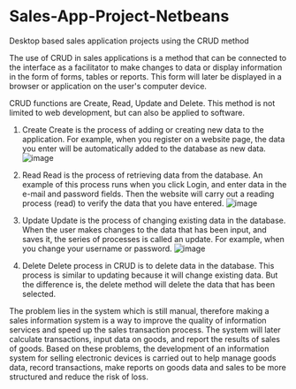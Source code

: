 # Sales-App-Project-Netbeans
Desktop based sales application projects using the CRUD method

The use of CRUD in sales applications is a method that can be connected to the interface as a facilitator to make changes to data or display information in the form of forms, tables or reports. This form will later be displayed in a browser or application on the user's computer device.

CRUD functions are Create, Read, Update and Delete. This method is not limited to web development, but can also be applied to software.

1. Create
Create is the process of adding or creating new data to the application. For example, when you register on a website page, the data you enter will be automatically added to the database as new data.
![image](https://user-images.githubusercontent.com/94814509/212850542-068ce1aa-aab4-4121-99bf-17c24a7059e0.png)

2. Read
Read is the process of retrieving data from the database. An example of this process runs when you click Login, and enter data in the e-mail and password fields. Then the website will carry out a reading process (read) to verify the data that you have entered.
![image](https://user-images.githubusercontent.com/94814509/212850927-96fedfde-0c7b-48fd-abeb-9769c3984891.png)

3. Update
Update is the process of changing existing data in the database. When the user makes changes to the data that has been input, and saves it, the series of processes is called an update. For example, when you change your username or password.
![image](https://user-images.githubusercontent.com/94814509/212850770-39dac725-08ec-48cd-ac46-1aa70585b483.png)

4. Delete
Delete process in CRUD is to delete data in the database. This process is similar to updating because it will change existing data. But the difference is, the delete method will delete the data that has been selected.

The problem lies in the system which is still manual, therefore making a sales information system is a way to improve the quality of information services and speed up the sales transaction process. The system will later calculate transactions, input data on goods, and report the results of sales of goods. Based on these problems, the development of an information system for selling electronic devices is carried out to help manage goods data, record transactions, make reports on goods data and sales to be more structured and reduce the risk of loss.
